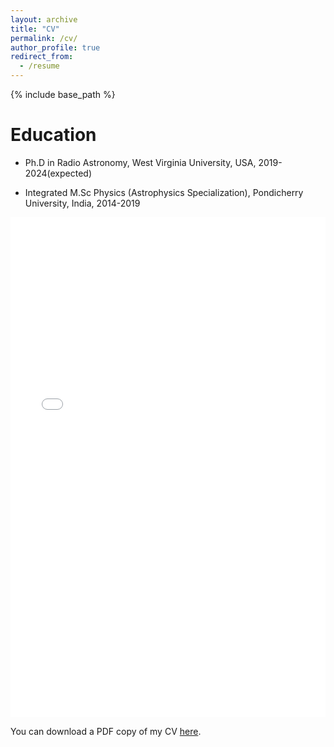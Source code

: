 ```yaml
---
layout: archive
title: "CV"
permalink: /cv/
author_profile: true
redirect_from:
  - /resume
---
```


{% include base_path %}

Education
======
* Ph.D in Radio Astronomy, West Virginia University, USA, 2019-2024(expected)

* Integrated M.Sc Physics (Astrophysics Specialization), Pondicherry University, India, 2014-2019

<iframe src="/files/CV.pdf" width="100%" height="800" frameborder="no" border="0" marginwidth="0" marginheight="0"></iframe>

You can download a PDF copy of my CV [here](/files/AnnaThomas_CV.pdf).
